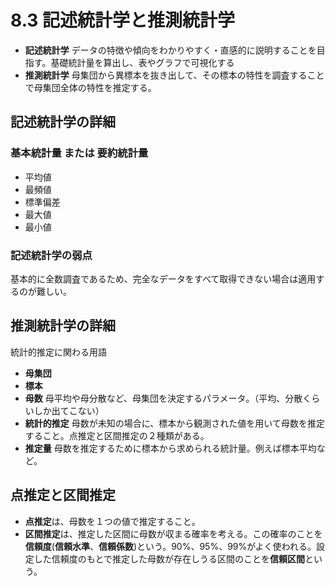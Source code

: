 <script type="text/javascript" async src="https://cdnjs.cloudflare.com/ajax/libs/mathjax/3.2.2/es5/tex-mml-chtml.min.js">
</script>
<script type="text/x-mathjax-config">
 MathJax.Hub.Config({
 tex2jax: {
 inlineMath: [['$', '$'] ],
 displayMath: [ ['$$','$$'], ["\\[","\\]"] ]
 }
 });
</script>

# 8.3 記述統計学と推測統計学

- **記述統計学** データの特徴や傾向をわかりやすく・直感的に説明することを目指す。基礎統計量を算出し、表やグラフで可視化する
- **推測統計学** 母集団から異標本を抜き出して、その標本の特性を調査することで母集団全体の特性を推定する。

## 記述統計学の詳細

### 基本統計量 または 要約統計量

- 平均値
- 最頻値
- 標準偏差
- 最大値
- 最小値

### 記述統計学の弱点

基本的に全数調査であるため、完全なデータをすべて取得できない場合は適用するのが難しい。

## 推測統計学の詳細

統計的推定に関わる用語

- **母集団**
- **標本**
- **母数** 母平均や母分散など、母集団を決定するパラメータ。（平均、分散くらいしか出てこない）
- **統計的推定** 母数が未知の場合に、標本から観測された値を用いて母数を推定すること。点推定と区間推定の２種類がある。
- **推定量** 母数を推定するために標本から求められる統計量。例えば標本平均など。

## 点推定と区間推定

- **点推定**は、母数を１つの値で推定すること。
- **区間推定**は、推定した区間に母数が収まる確率を考える。この確率のことを**信頼度**(**信頼水準**、**信頼係数**)という。90%、95%、99%がよく使われる。設定した信頼度のもとで推定した母数が存在しうる区間のことを**信頼区間**という。


